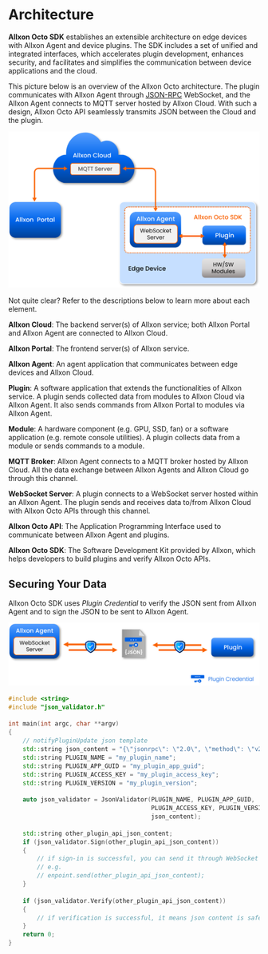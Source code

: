 # Architecture 

**Allxon Octo SDK** establishes an extensible architecture on edge devices with Allxon Agent and device plugins. The SDK includes a set of unified and integrated interfaces, which accelerates plugin development, enhances security, and facilitates and simplifies the communication between device applications and the cloud.

This picture below is an overview of the Allxon Octo architecture. The plugin communicates with Allxon Agent through [JSON-RPC](https://www.jsonrpc.org/specification) WebSocket, and the Allxon Agent connects to MQTT server hosted by Allxon Cloud. With such a design, Allxon Octo API seamlessly transmits JSON between the Cloud and the plugin.

![allxon_infrasturcture](_img/allxon_infrastructure.png)


Not quite clear? Refer to the descriptions below to learn more about each element.

**Allxon Cloud**: The backend server(s) of Allxon service; both Allxon Portal and Allxon Agent are connected to Allxon Cloud.

**Allxon Portal**: The frontend server(s) of Allxon service.

**Allxon Agent**: An agent application that communicates between edge devices and Allxon Cloud.

**Plugin**: A software application that extends the functionalities of Allxon service. A plugin sends collected data from modules to Allxon Cloud via Allxon Agent. It also sends commands from Allxon Portal to modules via Allxon Agent.

**Module**: A hardware component (e.g. GPU, SSD, fan) or a software application (e.g. remote console utilities). A plugin collects data from a module or sends commands to a module.

**MQTT Broker**: Allxon Agent connects to a MQTT broker hosted by Allxon Cloud. All the data exchange between Allxon Agents and Allxon Cloud go through this channel.

**WebSocket Server**: A plugin connects to a WebSocket server hosted within an Allxon Agent. The plugin sends and receives data to/from Allxon Cloud with Allxon Octo APIs through this channel.

**Allxon Octo API**: The Application Programming Interface used to communicate between Allxon Agent and plugins.

**Allxon Octo SDK**: The Software Development Kit provided by Allxon, which helps developers to build plugins and verify Allxon Octo APIs.

## Securing Your Data​

Allxon Octo SDK uses *Plugin Credential* to verify the JSON sent from Allxon Agent and to sign the JSON to be sent to Allxon Agent.


![security](_img/Security.drawio.png)

```cpp
#include <string>
#include "json_validator.h"

int main(int argc, char **argv)
{
    // notifyPluginUpdate json template
    std::string json_content = "{\"jsonrpc\": \"2.0\", \"method\": \"v2/notifyPluginUpdate\"...}"; 
    std::string PLUGIN_NAME = "my_plugin_name";
    std::string PLUGIN_APP_GUID = "my_plugin_app_guid";
    std::string PLUGIN_ACCESS_KEY = "my_plugin_access_key";
    std::string PLUGIN_VERSION = "my_plugin_version";
    
    auto json_validator = JsonValidator(PLUGIN_NAME, PLUGIN_APP_GUID,
                                        PLUGIN_ACCESS_KEY, PLUGIN_VERSION,
                                        json_content); 
    
    std::string other_plugin_api_json_content;
    if (json_validator.Sign(other_plugin_api_json_content))
    {
        // if sign-in is successful, you can send it through WebSocket
        // e.g. 
        // enpoint.send(other_plugin_api_json_content);
    }

    if (json_validator.Verify(other_plugin_api_json_content))
    {
        // if verification is successful, it means json content is safe, you can read it
    }
    return 0;
}
```

